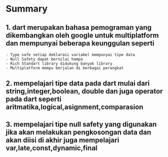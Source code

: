 # Summary

## 1. dart merupakan bahasa pemograman yang dikembangkan oleh google untuk multiplatform dan mempunyai beberapa keunggulan seperti 
    - Type safe setiap deklarasi variabel mempunyai tipe data
    - Null Safety dapat bernilai hampa 
    - Rich Standart library didukung banyak library
    - Multiplatform mempu berjalan di berbagai perangkat 

## 2. mempelajari tipe data pada dart mulai dari string,integer,boolean, double dan juga operator pada dart seperti aritmatika,logical,asignment,comparasion

## 3. mempelajari tipe null safety yang digunakan jika akan melakukan pengkosongan data dan akan diisi di akhir juga mempelajari var,late,const,dynamic,final
